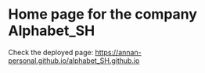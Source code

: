 # Home page for the company Alphabet_SH

Check the deployed page: https://annan-personal.github.io/alphabet_SH.github.io
